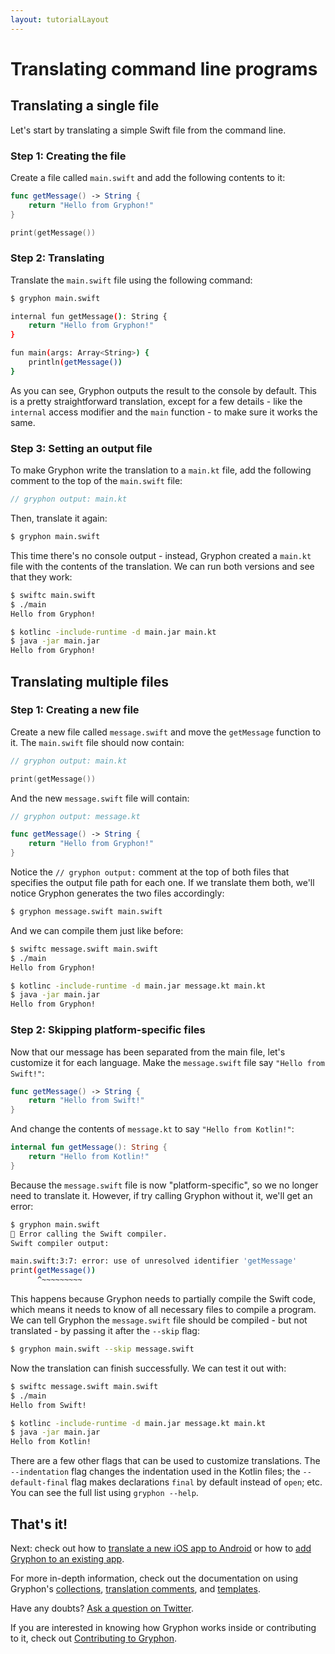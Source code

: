 ```yaml
---
layout: tutorialLayout
---
```


# Translating command line programs

## Translating a single file

Let's start by translating a simple Swift file from the command line.

### Step 1: Creating the file

Create a file called `main.swift` and add the following contents to it:

```` swift
func getMessage() -> String {
    return "Hello from Gryphon!"
}

print(getMessage())
````

### Step 2: Translating

Translate the `main.swift` file using the following command:

```` bash
$ gryphon main.swift

internal fun getMessage(): String {
    return "Hello from Gryphon!"
}

fun main(args: Array<String>) {
    println(getMessage())
}
````

As you can see, Gryphon outputs the result to the console by default. This is a pretty straightforward translation, except for a few details - like the `internal` access modifier and the `main` function - to make sure it works the same.

### Step 3: Setting an output file

To make Gryphon write the translation to a `main.kt` file, add the following comment to the top of the `main.swift` file:

```` swift
// gryphon output: main.kt
````

Then, translate it again:

```` bash
$ gryphon main.swift
````

This time there's no console output - instead, Gryphon created a `main.kt` file with the contents of the translation. We can run both versions and see that they work:

```` bash
$ swiftc main.swift
$ ./main
Hello from Gryphon!

$ kotlinc -include-runtime -d main.jar main.kt
$ java -jar main.jar
Hello from Gryphon!
````


## Translating multiple files

### Step 1: Creating a new file

Create a new file called `message.swift` and move the `getMessage` function to it. The `main.swift` file should now contain:

```` swift
// gryphon output: main.kt

print(getMessage())
````

And the new `message.swift` file will contain:

```` swift
// gryphon output: message.kt

func getMessage() -> String {
    return "Hello from Gryphon!"
}
````

Notice the `// gryphon output:` comment at the top of both files that specifies the output file path for each one. If we translate them both, we'll notice Gryphon generates the two files accordingly:

```` bash
$ gryphon message.swift main.swift
````

And we can compile them just like before:

```` bash
$ swiftc message.swift main.swift
$ ./main
Hello from Gryphon!

$ kotlinc -include-runtime -d main.jar message.kt main.kt
$ java -jar main.jar
Hello from Gryphon!
````

### Step 2: Skipping platform-specific files

Now that our message has been separated from the main file, let's customize it for each language. Make the `message.swift` file say `"Hello from Swift!"`:

```` swift
func getMessage() -> String {
    return "Hello from Swift!"
}
````

And change the contents of `message.kt` to say `"Hello from Kotlin!"`:

```` kotlin
internal fun getMessage(): String {
    return "Hello from Kotlin!"
}
````

Because the `message.swift` file is now "platform-specific", so we no longer need to translate it. However, if try calling Gryphon without it, we'll get an error:

```` bash
$ gryphon main.swift
🚨 Error calling the Swift compiler.
Swift compiler output:

main.swift:3:7: error: use of unresolved identifier 'getMessage'
print(getMessage())
      ^~~~~~~~~~
````

This happens because Gryphon needs to partially compile the Swift code, which means it needs to know of all necessary files to compile a program. We can tell Gryphon the `message.swift` file should be compiled - but not translated - by passing it after the `--skip` flag:

```` bash
$ gryphon main.swift --skip message.swift
````

Now the translation can finish successfully. We can test it out with:

```` bash
$ swiftc message.swift main.swift
$ ./main
Hello from Swift!

$ kotlinc -include-runtime -d main.jar message.kt main.kt
$ java -jar main.jar
Hello from Kotlin!
````

There are a few other flags that can be used to customize translations. The `--indentation` flag changes the indentation used in the Kotlin files; the `--default-final` flag makes declarations `final` by default instead of `open`; etc. You can see the full list using `gryphon --help`.

## That's it!

Next: check out how to [translate a new iOS app to Android](translatingANewiOSAppToAndroid.html) or how to [add Gryphon to an existing app](addingGryphonToAnExistingApp.html).

For more in-depth information, check out the documentation on using Gryphon's [collections](collections.html), [translation comments](translationComments.html), and [templates](templates.html).

Have any doubts? [Ask a question on Twitter](https://twitter.com/gryphonblog).

If you are interested in knowing how Gryphon works inside or contributing to it, check out [Contributing to Gryphon](contributing.html).
